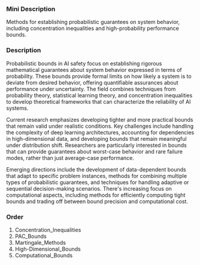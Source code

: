 ### Mini Description

Methods for establishing probabilistic guarantees on system behavior, including concentration inequalities and high-probability performance bounds.

### Description

Probabilistic bounds in AI safety focus on establishing rigorous mathematical guarantees about system behavior expressed in terms of probability. These bounds provide formal limits on how likely a system is to deviate from desired behavior, offering quantifiable assurances about performance under uncertainty. The field combines techniques from probability theory, statistical learning theory, and concentration inequalities to develop theoretical frameworks that can characterize the reliability of AI systems.

Current research emphasizes developing tighter and more practical bounds that remain valid under realistic conditions. Key challenges include handling the complexity of deep learning architectures, accounting for dependencies in high-dimensional data, and developing bounds that remain meaningful under distribution shift. Researchers are particularly interested in bounds that can provide guarantees about worst-case behavior and rare failure modes, rather than just average-case performance.

Emerging directions include the development of data-dependent bounds that adapt to specific problem instances, methods for combining multiple types of probabilistic guarantees, and techniques for handling adaptive or sequential decision-making scenarios. There's increasing focus on computational aspects, including methods for efficiently computing tight bounds and trading off between bound precision and computational cost.

### Order

1. Concentration_Inequalities
2. PAC_Bounds
3. Martingale_Methods
4. High-Dimensional_Bounds
5. Computational_Bounds
